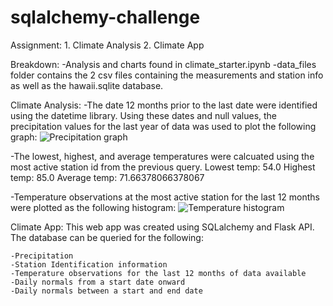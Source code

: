 # sqlalchemy-challenge
Assignment:
    1. Climate Analysis
    2. Climate App

Breakdown:
-Analysis and charts found in climate_starter.ipynb
-data_files folder contains the 2 csv files containing the measurements and station info as well as the hawaii.sqlite database. 


Climate Analysis:
-The date 12 months prior to the last date were identified using the datetime library. Using these dates and null values, the precipitation values for the last year of data was used to plot the following graph:
![Precipitation graph](prcp.png)

-The lowest, highest, and average temperatures were calcuated using the most active station id from the previous query.
Lowest temp: 54.0
Highest temp: 85.0
Average temp: 71.66378066378067

-Temperature observations at the most active station for the last 12 months were plotted as the following histogram:
![Temperature histogram](Temp.png)

Climate App:
This web app was created using SQLalchemy and Flask API. The database can be queried for the following:

    -Precipitation
    -Station Identification information
    -Temperature observations for the last 12 months of data available
    -Daily normals from a start date onward
    -Daily normals between a start and end date


